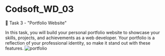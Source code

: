 # Codsoft_WD_03
📁 Task 3 - "Portfolio Website"

In this task, you will build your personal portfolio website to showcase your skills, projects, and achievements as a web developer. Your portfolio is a reflection of your professional identity, so make it stand out with these features.
![portfolio](https://github.com/PavanJ157/Codsoft_WD_3/assets/153985191/c6186ba4-bcae-4491-8937-301274f156e1)
